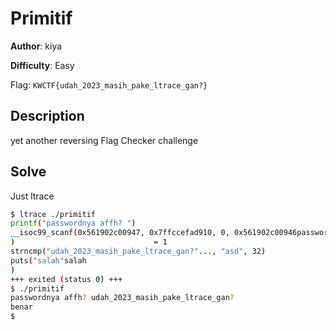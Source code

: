 # Primitif

**Author**: kiya

**Difficulty**: Easy

Flag: `KWCTF{udah_2023_masih_pake_ltrace_gan?}`

## Description
yet another reversing Flag Checker challenge

## Solve
Just ltrace

```bash
$ ltrace ./primitif
printf("passwordnya affh? ")                                                                    = 18
__isoc99_scanf(0x561902c00947, 0x7ffccefad910, 0, 0x561902c00946passwordnya affh? asd
)                               = 1
strncmp("udah_2023_masih_pake_ltrace_gan?"..., "asd", 32)                                       = 20
puts("salah"salah
)                                                                                   = 6
+++ exited (status 0) +++
$ ./primitif
passwordnya affh? udah_2023_masih_pake_ltrace_gan?
benar
$
```
